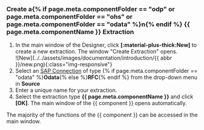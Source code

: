 

### Create a{% if page.meta.componentFolder == "odp" or page.meta.componentFolder == "ohs" or page.meta.componentFolder == "odata" %}n{% endif %} {{ page.meta.componentName }} Extraction

1. In the main window of the Designer, click **[:material-plus-thick:New]** to create a new extraction. The window "Create Extraction" opens.<br>
![New](../../assets/images/documentation/introduction/{{ abbr }}/new.png){:class="img-responsive"}
2. Select an [SAP Connection](../sap-connection/index.md) of type {% if page.meta.componentFolder == "odata" %}**Odata**{% else %}**RFC**{% endif %} from the drop-down menu in **Source**
3. Enter a unique name for your extraction.
4. Select the extraction type **{{ page.meta.componentName }}** and click **[OK]**. The main window of the {{ component }} opens automatically.

The majority of the functions of the {{ component }} can be accessed in the main window.
